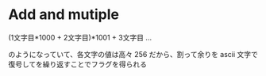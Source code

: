 # Add and mutiple

(1文字目*1000 + 2文字目)*1001 + 3文字目 ...

のようになっていて、各文字の値は高々 256 だから、割って余りを ascii 文字で復号してを繰り返すことでフラグを得られる